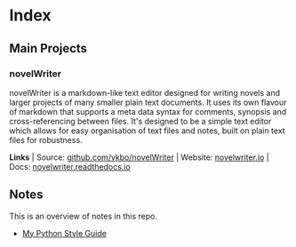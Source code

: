 # Index

## Main Projects

### novelWriter

novelWriter is a markdown-like text editor designed for writing novels and larger projects of many
smaller plain text documents. It uses its own flavour of markdown that supports a meta data syntax
for comments, synopsis and cross-referencing between files. It's designed to be a simple text editor
which allows for easy organisation of text files and notes, built on plain text files for
robustness.

**Links** |
Source: [github.com/vkbo/novelWriter](https://github.com/vkbo/novelWriter) |
Website: [novelwriter.io](https://novelwriter.io) |
Docs: [novelwriter.readthedocs.io](https://novelwriter.readthedocs.io/)


## Notes

This is an overview of notes in this repo.

* [My Python Style Guide](python_style.md)
